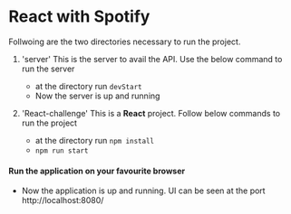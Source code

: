 # React with Spotify

Follwoing are the two directories necessary to run the project.
1. 'server'
    This is the server to avail the API.
    Use the below command to run the server
    - at the directory run `devStart`
    - Now the server is up and running

2. 'React-challenge'
    This is a **React** project.
    Follow below commands to run the project
    - at the directory run `npm install`
    - `npm run start`
    
#### Run the application on your favourite browser
- Now the application is up and running. UI can be seen at the port http://localhost:8080/